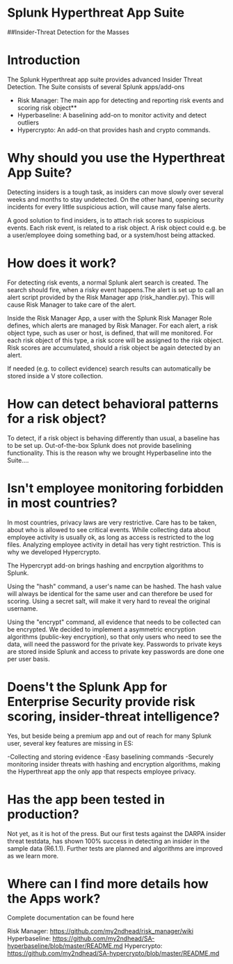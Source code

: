 # Splunk Hyperthreat App Suite
##Insider-Threat Detection for the Masses

# Introduction

The Splunk Hyperthreat app suite provides advanced Insider Threat Detection. The Suite consists of several Splunk apps/add-ons

- Risk Manager: The main app for detecting and reporting risk events and scoring risk object**
- Hyperbaseline: A baselining add-on to monitor activity and detect outliers
- Hypercrypto: An add-on that provides hash and crypto commands.

# Why should you use the Hyperthreat App Suite?

Detecting insiders is a tough task, as insiders can move slowly over several weeks and months to stay undetected. On the other hand, opening security incidents for every little suspicious action, will cause many false alerts.

A good solution to find insiders, is to attach risk scores to suspicious events. Each risk event, is related to a risk object. A risk object could e.g. be a user/employee doing something bad, or a system/host being attacked.

# How does it work?

For detecting risk events, a normal Splunk alert search is created. The search should fire, when a risky event happens.The alert is set up to call an alert script provided by the Risk Manager app (risk_handler.py). This will cause Risk Manager to take care of the alert.

Inside the Risk Manager App, a user with the Splunk Risk Manager Role defines, which alerts are managed by Risk Manager. For each alert, a risk object type, such as user or host, is defined, that will me monitored. For each risk object of this type, a risk score will be assigned to the risk object. Risk scores are accumulated, should a risk object be again detected by an alert.

If needed (e.g. to collect evidence) search results can automatically be stored inside a V store collection.

# How can detect behavioral patterns for a risk object?

To detect, if a risk object is behaving differently than usual, a baseline has to be set up. Out-of-the-box Splunk does not provide baselining functionality. This is the reason why we brought Hyperbaseline into the Suite....

# Isn't employee monitoring forbidden in most countries?

In most countries, privacy laws are very restrictive. Care has to be taken, about who is allowed to see critical events. While collecting data about employee activity is usually ok, as long as access is restricted to the log files. Analyzing employee activity in detail has very tight restriction. This is why we developed Hypercrypto.

The Hypercrypt add-on brings hashing and encrpytion algorithms to Splunk. 

Using the "hash" command, a user's name can be hashed. The hash value will always be identical for the same user and can therefore be used for scoring. Using a secret salt, will make it very hard to reveal the original username.

Using the "encrypt" command, all evidence that needs to be collected can be encrypted. We decided to implement a asymmetric encryption algorithms (public-key encryption), so that only users who need to see the data, will need the password for the private key. Passwords to private keys are stored inside Splunk and access to private key passwords are done one per user basis.

# Doens't the Splunk App for Enterprise Security provide risk scoring, insider-threat intelligence?

Yes, but beside being a premium app and out of reach for many Splunk user, several key features are missing in ES:

-Collecting and storing evidence
-Easy baselining commands
-Securely monitoring insider threats with hashing and encryption algorithms, making the Hyperthreat app the only app that respects employee privacy.

# Has the app been tested in production?

Not yet, as it is hot of the press. But our first tests against the DARPA insider threat testdata, has shown 100% success in detecting an insider in the sample data (R6.1.1). Further tests are planned and algorithms are improved as we learn more.

# Where can I find more details how the Apps work?

Complete documentation can be found here

Risk Manager: https://github.com/my2ndhead/risk_manager/wiki
Hyperbaseline: https://github.com/my2ndhead/SA-hyperbaseline/blob/master/README.md
Hypercrypto: https://github.com/my2ndhead/SA-hypercrypto/blob/master/README.md
